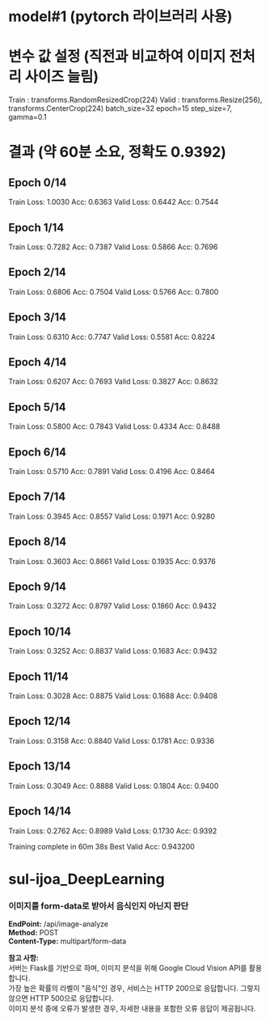 # model#1 (pytorch 라이브러리 사용)

# 변수 값 설정 (직전과 비교하여 이미지 전처리 사이즈 늘림)
Train : transforms.RandomResizedCrop(224)
Valid : transforms.Resize(256),
        transforms.CenterCrop(224)
batch_size=32
epoch=15
step_size=7, gamma=0.1

# 결과 (약 60분 소요, 정확도 0.9392)
Epoch 0/14
----------
Train Loss: 1.0030 Acc: 0.6363
Valid Loss: 0.6442 Acc: 0.7544

Epoch 1/14
----------
Train Loss: 0.7282 Acc: 0.7387
Valid Loss: 0.5866 Acc: 0.7696

Epoch 2/14
----------
Train Loss: 0.6806 Acc: 0.7504
Valid Loss: 0.5766 Acc: 0.7800

Epoch 3/14
----------
Train Loss: 0.6310 Acc: 0.7747
Valid Loss: 0.5581 Acc: 0.8224

Epoch 4/14
----------
Train Loss: 0.6207 Acc: 0.7693
Valid Loss: 0.3827 Acc: 0.8632

Epoch 5/14
----------
Train Loss: 0.5800 Acc: 0.7843
Valid Loss: 0.4334 Acc: 0.8488

Epoch 6/14
----------
Train Loss: 0.5710 Acc: 0.7891
Valid Loss: 0.4196 Acc: 0.8464

Epoch 7/14
----------
Train Loss: 0.3945 Acc: 0.8557
Valid Loss: 0.1971 Acc: 0.9280

Epoch 8/14
----------
Train Loss: 0.3603 Acc: 0.8661
Valid Loss: 0.1935 Acc: 0.9376

Epoch 9/14
----------
Train Loss: 0.3272 Acc: 0.8797
Valid Loss: 0.1860 Acc: 0.9432

Epoch 10/14
----------
Train Loss: 0.3252 Acc: 0.8837
Valid Loss: 0.1683 Acc: 0.9432

Epoch 11/14
----------
Train Loss: 0.3028 Acc: 0.8875
Valid Loss: 0.1688 Acc: 0.9408

Epoch 12/14
----------
Train Loss: 0.3158 Acc: 0.8840
Valid Loss: 0.1781 Acc: 0.9336

Epoch 13/14
----------
Train Loss: 0.3049 Acc: 0.8888
Valid Loss: 0.1804 Acc: 0.9400

Epoch 14/14
----------
Train Loss: 0.2762 Acc: 0.8989
Valid Loss: 0.1730 Acc: 0.9392

Training complete in 60m 38s
Best Valid Acc: 0.943200


# sul-ijoa_DeepLearning

### 이미지를 form-data로 받아서 음식인지 아닌지 판단
**EndPoint:** /api/image-analyze  
**Method:** POST  
**Content-Type:** multipart/form-data  

**참고 사항:**  
서버는 Flask를 기반으로 하며, 이미지 분석을 위해 Google Cloud Vision API를 활용합니다.  
가장 높은 확률의 라벨이 "음식"인 경우, 서비스는 HTTP 200으로 응답합니다. 그렇지 않으면 HTTP 500으로 응답합니다.  
이미지 분석 중에 오류가 발생한 경우, 자세한 내용을 포함한 오류 응답이 제공됩니다.
